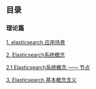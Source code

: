 ##  目录

### 理论篇

[1. elasticsearch 应用场景](https://github.com/yueyuanyang/knowledge/blob/master/elasticsearch/theory/part1.md)

[2. Elasticsearch系统概念](https://github.com/yueyuanyang/knowledge/blob/master/elasticsearch/theory/part3.md)

   [2.1 Elasticsearch系统概念 —— 节点]()

[3. Elasticsearch 基本概念含义](https://github.com/yueyuanyang/knowledge/blob/master/elasticsearch/theory/part2.md)

